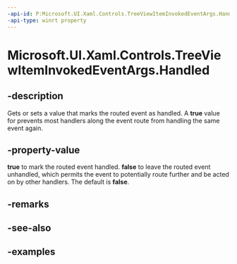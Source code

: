 ```yaml
---
-api-id: P:Microsoft.UI.Xaml.Controls.TreeViewItemInvokedEventArgs.Handled
-api-type: winrt property
---
```


<!-- Property syntax.
public bool Handled { get;  set; }
-->

# Microsoft.UI.Xaml.Controls.TreeViewItemInvokedEventArgs.Handled

## -description

Gets or sets a value that marks the routed event as handled. A **true** value for prevents most handlers along the event route from handling the same event again.

## -property-value

**true** to mark the routed event handled. **false** to leave the routed event unhandled, which permits the event to potentially route further and be acted on by other handlers. The default is **false**.

## -remarks

## -see-also

## -examples


